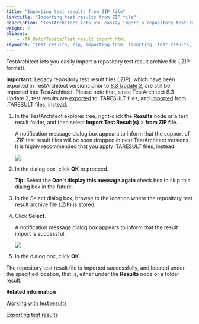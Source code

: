 ```yaml
--- 
title: "Importing test results from ZIP file"
linktitle: "Importing test results from ZIP file"
description: "TestArchitect lets you easily import a repository test result archive file (.ZIP format)."
weight: 7
aliases: 
    - /TA_Help/Topics/Test_result_import.html
keywords: "test results, zip, importing from, importing, test results, zip"
---
```


TestArchitect lets you easily import a repository test result archive file \(.ZIP format\).

**Important:** Legacy repository test result files \(.ZIP\), which have been exported in TestArchitect versions prior to [8.3 Update 2](/TA_ReleaseNotes/DITA_source/Whats_New_8.3_update_2.html), are still be imported into TestArchitect. Please note that, since TestArchitect 8.3 Update 2, test results are [exported](/TA_Help/Topics/ug_test_results_export_TARESULT.html) to .TARESULT files, and [imported](/TA_Help/Topics/ug_importing_test_results.html) from .TARESULT files, instead.

1.  In the TestArchitect explorer tree, right-click the **Results** node or a test result folder, and then select **Import Test Result\(s\)** \> **from ZIP file**.

    A notification message dialog box appears to inform that the support of .ZIP test result files will be soon dropped in next TestArchitect versions. It is highly recommended that you apply .TARESULT files, instead.

    ![](/images/TA_Help/Images/Import_zip_result_notification.png)

2.  In the dialog box, click **OK** to proceed.

    **Tip:** Select the **Don't display this message again** check box to skip this dialog box in the future.

3.  In the Select dialog box, browse to the location where the repository test result archive file \(.ZIP\) is stored.

4.  Click **Select**.

    A notification message dialog box appears to inform that the result import is successful.

    ![](/images/TA_Help/Images/Import_test_res_success.png)

5.  In the dialog box, click **OK**.


The repository test result file is imported successfully, and located under the specified location, that is, either under the **Results** node or a folder result.




**Related information**  


[Working with test results](/TA_Help/Topics/Test_result.html)

[Exporting test results](/TA_Help/Topics/Test_result_export.html)

